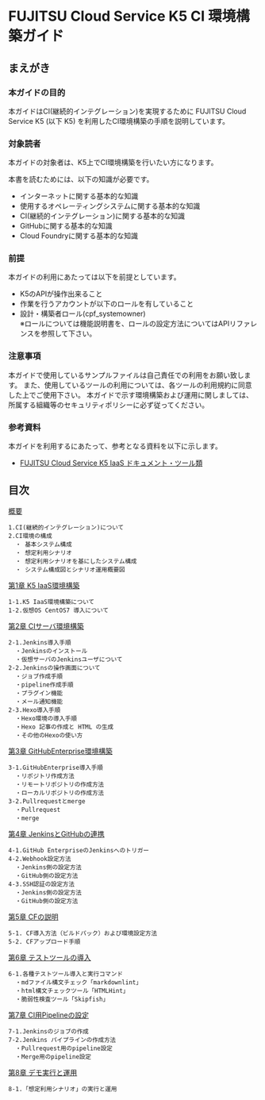 # FUJITSU Cloud Service K5 CI 環境構築ガイド

## まえがき

### 本ガイドの目的

本ガイドはCI(継続的インテグレーション)を実現するために FUJITSU Cloud Service K5 (以下 K5) を利用したCI環境構築の手順を説明しています。

### 対象読者

本ガイドの対象者は、K5上でCI環境構築を行いたい方になります。

本書を読むためには、以下の知識が必要です。

- インターネットに関する基本的な知識
- 使用するオペレーティングシステムに関する基本的な知識
- CI(継続的インテグレーション)に関する基本的な知識
- GitHubに関する基本的な知識
- Cloud Foundryに関する基本的な知識

### 前提

本ガイドの利用にあたっては以下を前提としています。

- K5のAPIが操作出来ること
- 作業を行うアカウントが以下のロールを有していること
- 設計・構築者ロール(cpf\_systemowner)<br>
  ※ロールについては機能説明書を、ロールの設定方法についてはAPIリファレンスを参照して下さい。

### 注意事項

本ガイドで使用しているサンプルファイルは自己責任での利用をお願い致します。
また、使用しているツールの利用については、各ツールの利用規約に同意した上でご使用下さい。
本ガイドで示す環境構築および運用に関しましては、所属する組織等のセキュリティポリシーに必ず従ってください。

### 参考資料

本ガイドを利用するにあたって、参考となる資料を以下に示します。

- [FUJITSU Cloud Service K5 IaaS ドキュメント・ツール類](https://k5-doc.jp-east-1.paas.cloud.global.fujitsu.com/doc/jp/iaas/document/list/doclist_iaas.html)


## 目次

[概要](overview.md)

	1.CI(継続的インテグレーション)について
	2.CI環境の構成
	  ・ 基本システム構成
	  ・ 想定利用シナリオ
	  ・ 想定利用シナリオを基にしたシステム構成
	  ・ システム構成図とシナリオ運用概要図

[第1章 K5 IaaS環境構築](iaas.md)

	1-1.K5 IaaS環境構築について
	1-2.仮想OS CentOS7 導入について

[第2章 CIサーバ環境構築](ci-server.md)

	2-1.Jenkins導入手順
	  ・Jenkinsのインストール
	  ・仮想サーバのJenkinsユーザについて
	2-2.Jenkinsの操作画面について
	  ・ジョブ作成手順
	  ・pipeline作成手順
	  ・プラグイン機能
	  ・メール通知機能
	2-3.Hexo導入手順
	  ・Hexo環境の導入手順
	  ・Hexo 記事の作成と HTML の生成
	  ・その他のHexoの使い方

[第3章 GitHubEnterprise環境構築](github-enterprise.md)

	3-1.GitHubEnterprise導入手順
	  ・リポジトリ作成方法
	  ・リモートリポジトリの作成方法
	  ・ローカルリポジトリの作成方法
	3-2.Pullrequestとmerge
	  ・Pullrequest
	  ・merge

[第4章 JenkinsとGitHubの連携](configuration.md)

	4-1.GitHub EnterpriseのJenkinsへのトリガー
	4-2.Webhook設定方法
	  ・Jenkins側の設定方法
	  ・GitHub側の設定方法
	4-3.SSH認証の設定方法
	  ・Jenkins側の設定方法
	  ・GitHub側の設定方法

[第5章 CFの説明](cf.md)

	5-1. CF導入方法（ビルドパック）および環境設定方法
	5-2. CFアップロード手順

[第6章 テストツールの導入](test-tools.md)

	6-1.各種テストツール導入と実行コマンド
	  ・mdファイル構文チェック「markdownlint」
	  ・html構文チェックツール「HTMLHint」
	  ・脆弱性検査ツール「Skipfish」

[第7章 CI用Pipelineの設定](pipeline.md)

	7-1.Jenkinsのジョブの作成
	7-2.Jenkins パイプラインの作成方法
	  ・Pullrequest用のpipeline設定
	  ・Merge用のpipeline設定

[第8章 デモ実行と運用](demo.md)

	8-1.「想定利用シナリオ」の実行と運用
